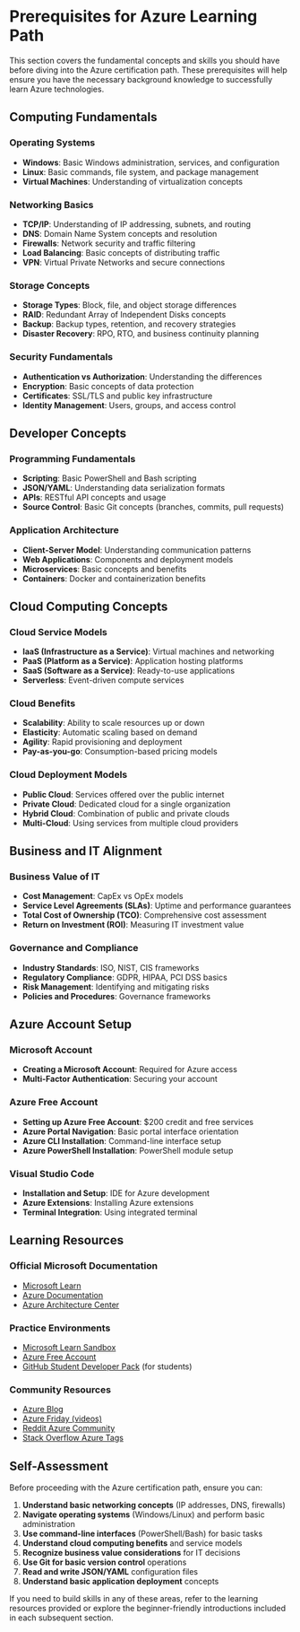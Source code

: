 # Prerequisites for Azure Learning Path

This section covers the fundamental concepts and skills you should have before diving into the Azure certification path. These prerequisites will help ensure you have the necessary background knowledge to successfully learn Azure technologies.

## Computing Fundamentals

### Operating Systems
- **Windows**: Basic Windows administration, services, and configuration
- **Linux**: Basic commands, file system, and package management
- **Virtual Machines**: Understanding of virtualization concepts

### Networking Basics
- **TCP/IP**: Understanding of IP addressing, subnets, and routing
- **DNS**: Domain Name System concepts and resolution
- **Firewalls**: Network security and traffic filtering
- **Load Balancing**: Basic concepts of distributing traffic
- **VPN**: Virtual Private Networks and secure connections

### Storage Concepts
- **Storage Types**: Block, file, and object storage differences
- **RAID**: Redundant Array of Independent Disks concepts
- **Backup**: Backup types, retention, and recovery strategies
- **Disaster Recovery**: RPO, RTO, and business continuity planning

### Security Fundamentals
- **Authentication vs Authorization**: Understanding the differences
- **Encryption**: Basic concepts of data protection
- **Certificates**: SSL/TLS and public key infrastructure
- **Identity Management**: Users, groups, and access control

## Developer Concepts

### Programming Fundamentals
- **Scripting**: Basic PowerShell and Bash scripting
- **JSON/YAML**: Understanding data serialization formats
- **APIs**: RESTful API concepts and usage
- **Source Control**: Basic Git concepts (branches, commits, pull requests)

### Application Architecture
- **Client-Server Model**: Understanding communication patterns
- **Web Applications**: Components and deployment models
- **Microservices**: Basic concepts and benefits
- **Containers**: Docker and containerization benefits

## Cloud Computing Concepts

### Cloud Service Models
- **IaaS (Infrastructure as a Service)**: Virtual machines and networking
- **PaaS (Platform as a Service)**: Application hosting platforms
- **SaaS (Software as a Service)**: Ready-to-use applications
- **Serverless**: Event-driven compute services

### Cloud Benefits
- **Scalability**: Ability to scale resources up or down
- **Elasticity**: Automatic scaling based on demand
- **Agility**: Rapid provisioning and deployment
- **Pay-as-you-go**: Consumption-based pricing models

### Cloud Deployment Models
- **Public Cloud**: Services offered over the public internet
- **Private Cloud**: Dedicated cloud for a single organization
- **Hybrid Cloud**: Combination of public and private clouds
- **Multi-Cloud**: Using services from multiple cloud providers

## Business and IT Alignment

### Business Value of IT
- **Cost Management**: CapEx vs OpEx models
- **Service Level Agreements (SLAs)**: Uptime and performance guarantees
- **Total Cost of Ownership (TCO)**: Comprehensive cost assessment
- **Return on Investment (ROI)**: Measuring IT investment value

### Governance and Compliance
- **Industry Standards**: ISO, NIST, CIS frameworks
- **Regulatory Compliance**: GDPR, HIPAA, PCI DSS basics
- **Risk Management**: Identifying and mitigating risks
- **Policies and Procedures**: Governance frameworks

## Azure Account Setup

### Microsoft Account
- **Creating a Microsoft Account**: Required for Azure access
- **Multi-Factor Authentication**: Securing your account

### Azure Free Account
- **Setting up Azure Free Account**: $200 credit and free services
- **Azure Portal Navigation**: Basic portal interface orientation
- **Azure CLI Installation**: Command-line interface setup
- **Azure PowerShell Installation**: PowerShell module setup

### Visual Studio Code
- **Installation and Setup**: IDE for Azure development
- **Azure Extensions**: Installing Azure extensions
- **Terminal Integration**: Using integrated terminal

## Learning Resources

### Official Microsoft Documentation
- [Microsoft Learn](https://learn.microsoft.com/en-us/training/)
- [Azure Documentation](https://learn.microsoft.com/en-us/azure/)
- [Azure Architecture Center](https://learn.microsoft.com/en-us/azure/architecture/)

### Practice Environments
- [Microsoft Learn Sandbox](https://learn.microsoft.com/en-us/training/modules/describe-core-architectural-components-of-azure/4-exercise-create-azure-account)
- [Azure Free Account](https://azure.microsoft.com/en-us/free/)
- [GitHub Student Developer Pack](https://education.github.com/pack) (for students)

### Community Resources
- [Azure Blog](https://azure.microsoft.com/en-us/blog/)
- [Azure Friday (videos)](https://learn.microsoft.com/en-us/shows/azure-friday/)
- [Reddit Azure Community](https://www.reddit.com/r/AZURE/)
- [Stack Overflow Azure Tags](https://stackoverflow.com/questions/tagged/azure)

## Self-Assessment

Before proceeding with the Azure certification path, ensure you can:

1. **Understand basic networking concepts** (IP addresses, DNS, firewalls)
2. **Navigate operating systems** (Windows/Linux) and perform basic administration
3. **Use command-line interfaces** (PowerShell/Bash) for basic tasks
4. **Understand cloud computing benefits** and service models
5. **Recognize business value considerations** for IT decisions
6. **Use Git for basic version control** operations
7. **Read and write JSON/YAML** configuration files
8. **Understand basic application deployment** concepts

If you need to build skills in any of these areas, refer to the learning resources provided or explore the beginner-friendly introductions included in each subsequent section.